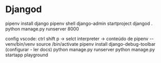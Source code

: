 # Djangod

pipenv install django
pipenv shell
django-admin startproject djangod . 
python manage.py runserver 8000

config vscode:
ctrl shift p -> selct interpreter -> conteúdo de pipenv --venv/bin/venv
source <PATH>/bin/activate 
pipenv install django-debug-toolbar (configurar - ler docs)
python manage.py runserver
python manage.py startapp playground
